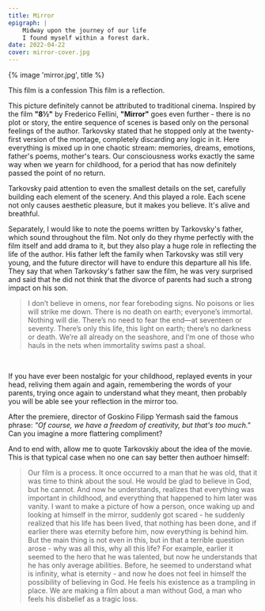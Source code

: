 ```yaml
---
title: Mirror
epigraph: |
    Midway upon the journey of our life
    I found myself within a forest dark.
date: 2022-04-22
cover: mirror-cover.jpg
---
```

{% image 'mirror.jpg', title %}

This film is a confession
This film is a reflection.

This picture definitely cannot be attributed to traditional cinema. Inspired by the film **"8½"** by Frederico Fellini,
**"Mirror"** goes even further - there is no plot or story, the entire sequence of scenes is based only on the personal feelings of the author. Tarkovsky stated that he stopped only at the twenty-first version of the montage, completely discarding any logic in it.
Here everything is mixed up in one chaotic stream: memories, dreams, emotions, father's poems, mother's tears. Our consciousness works exactly the same way when we yearn for childhood, for a period that has now definitely passed the point of no return.

Tarkovsky paid attention to even the smallest details on the set, carefully building each element of the scenery. And this played a role. Each scene not only causes aesthetic pleasure, but it makes you believe. It's alive and breathful.

Separately, I would like to note the poems written by Tarkovsky's father, which sound throughout the film. Not only do they rhyme perfectly with the film itself and add drama to it, but they also play a huge role in reflecting the life of the author. His father left the family when Tarkovsky was still very young, and the future director will have to endure this departure all his life.
They say that when Tarkovsky's father saw the film, he was very surprised and said that he did not think that the divorce of parents had such a strong impact on his son.

<blockquote>I don’t believe in omens, nor fear
foreboding signs. No poisons or lies
will strike me down. There is no death on earth;
everyone’s immortal. Nothing will die.
There’s no need to fear the end—at seventeen
or seventy. There’s only this life, this light
on earth; there’s no darkness or death.
We’re all already on the seashore,
and I’m one of those who hauls in the nets
when immortality swims past a shoal.
</blockquote>
<br>

If you have ever been nostalgic for your childhood, replayed events in your head, reliving them again and again, remembering the words of your parents, trying once again to understand what they meant, then probably you will be able see your reflection in the mirror too.

After the premiere, director of Goskino Filipp Yermash said the famous phrase: *"Of course, we have a freedom of creativity, but that's too much."* Can you imagine a more flattering compliment?

And to end with, allow me to quote Tarkovskiy about the idea of the movie. This is that typical case when no one can say better then authoer himself:

<blockquote>Our film is a process. It once occurred to a man that he was old, that it was time to think about the soul. He would be glad to believe in God, but he cannot.
And now he understands, realizes that everything was important in childhood, and everything that happened to him later was vanity. I want to make a picture of how a person, once waking up and looking at himself in the mirror, suddenly got scared - he suddenly realized that his life has been lived, that nothing has been done, and if earlier there was eternity before him, now everything is behind him.
But the main thing is not even in this, but in that a terrible question arose - why was all this, why all this life? For example, earlier it seemed to the hero that he was talented, but now he understands that he has only average abilities. Before, he seemed to understand what is infinity, what is eternity - and now he does not feel in himself the possibility of believing in God. He feels his existence as a trampling in place.
We are making a film about a man without God, a man who feels his disbelief as a tragic loss.
</blockquote>